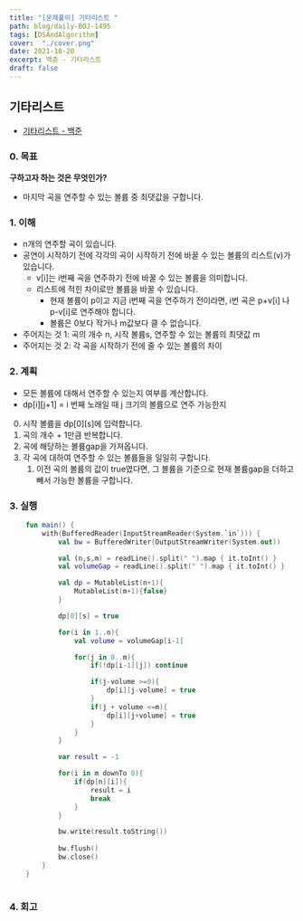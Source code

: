 ```yaml
---
title: "[문제풀이] 기타리스트 "
path: blog/daily-BOJ-1495
tags: [DSAndAlgorithm]
cover:  "./cover.png"
date: 2021-10-20
excerpt: 백준 - 기타리스트 
draft: false
---
```



## 기타리스트 
* [기타리스트 - 백준](https://www.acmicpc.net/problem/1495)

### 0. 목표 
**구하고자 하는 것은 무엇인가?**
- 마지막 곡을 연주할 수 있는 볼륨 중 최댓값을 구합니다. 

### 1. 이해 
- n개의 연주할 곡이 있습니다.
- 공연이 시작하기 전에 각각의 곡이 시작하기 전에 바꿀 수 있는 볼륨의 리스트(v)가 있습니다.
  - v[i]는 i번째 곡을 연주하기 전에 바꿀 수 있는 볼륨을 의미합니다.
  - 리스트에 적힌 차이로만 볼륨을 바꿀 수 있습니다. 
    - 현재 볼륨이 p이고 지금 i번째 곡을 연주하기 전이라면, i번 곡은 p+v[i] 나 p-v[i]로 연주해야 합니다.
    - 볼륨은 0보다 작거나 m값보다 클 수 없습니다. 
- 주어지는 것 1: 곡의 개수 n, 시작 볼륨s, 연주할 수 있는 볼륨의 최댓값 m
- 주어지는 것 2: 각 곡을 시작하기 전에 줄 수 있는 볼륨의 차이 


### 2. 계획

- 모든 볼륨에 대해서 연주할 수 있는지 여부를 계산합니다.
- dp[i][j+1] = i 번째 노래일 때 j 크기의 볼륨으로 연주 가능한지

0. 시작 볼륨을 dp[0][s]에 입력합니다.
1. 곡의 개수 + 1만큼 반복합니다.
2. 곡에 해당하는 볼륨gap을 가져옵니다. 
3. 각 곡에 대하여 연주할 수 있는 볼륨들을 일일히 구합니다.
   1. 이전 곡의 볼륨의 값이 true였다면, 그 볼륨을 기준으로 현재 볼륨gap을 더하고 빼서 가능한 볼륨을 구합니다. 
   

### 3. 실행
```kotlin
    fun main() {
        with(BufferedReader(InputStreamReader(System.`in`))) {
            val bw = BufferedWriter(OutputStreamWriter(System.out))

            val (n,s,m) = readLine().split(" ").map { it.toInt() }
            val volumeGap = readLine().split(" ").map { it.toInt() }

            val dp = MutableList(n+1){
                MutableList(m+1){false}
            }

            dp[0][s] = true

            for(i in 1..n){
                val volume = volumeGap[i-1]

                for(j in 0..m){
                    if(!dp[i-1][j]) continue

                    if(j-volume >=0){
                        dp[i][j-volume] = true
                    }
                    if(j + volume <=m){
                        dp[i][j+volume] = true
                    }
                }
            }

            var result = -1

            for(i in m downTo 0){
                if(dp[n][i]){
                    result = i
                    break
                }
            }

            bw.write(result.toString())
            
            bw.flush()
            bw.close()
        }
    }
   
```

### 4. 회고 
